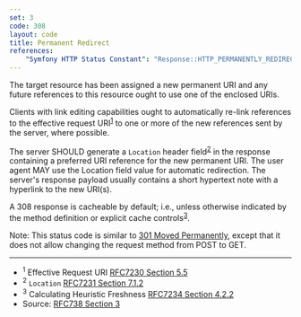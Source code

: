 ```yaml
---
set: 3
code: 308
layout: code
title: Permanent Redirect
references:
    "Symfony HTTP Status Constant": "Response::HTTP_PERMANENTLY_REDIRECT"
---
```


The target resource has been assigned a new permanent URI and any future
references to this resource ought to use one of the enclosed URIs.

Clients with link editing capabilities ought to automatically re-link
references to the effective request URI<sup>[1](#ref-1)</sup> to one or
more of the new references sent by the server, where possible.

The server SHOULD generate a `Location` header field<sup>[2](#ref-2)</sup>
in the response containing a preferred URI reference for the new
permanent URI. The user agent MAY use the Location field value for
automatic redirection. The server's response payload usually contains a
short hypertext note with a hyperlink to the new URI(s).

A 308 response is cacheable by default; i.e., unless otherwise indicated
by the method definition or explicit cache
controls<sup>[3](#ref-3)</sup>.

Note: This status code is similar to [301 Moved Permanently](./301),
except that it does not allow changing the request method from POST to
GET.

---

* <span id="ref-1"><sup>1</sup> Effective Request URI
[RFC7230 Section 5.5][2]</span>
* <span id="ref-2"><sup>2</sup> `Location` [RFC7231 Section 7.1.2][3]</span>
* <span id="ref-3"><sup>3</sup> Calculating Heuristic Freshness
[RFC7234 Section 4.2.2][4]</span>
* Source: [RFC738 Section 3][1]

[1]: <{{site.rfcUrl}}/rfc7538#section-3>
[2]: <{{site.rfcUrl}}/rfc7230#section-5.5>
[3]: <{{site.rfcUrl}}/rfc7231#section-7.1.2>
[4]: <{{site.rfcUrl}}/rfc7234#section-4.2.2>

